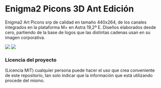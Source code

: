 # Enigma2 Picons 3D Ant Edición

Enigma2 Art Picons srp de calidad en tamaño 440x264, de los canales integrados en la plataforma M+ en Astra 19,2º E.
Diseños elaborados desde cero, partiendo de la base de logos que las distintas cadenas usan en su imagen corporativa.

<img src="https://i.imgur.com/bR0rJYs.jpg">

<img src="https://i.imgur.com/cldDb8S.png">

### Licencia del proyecto
(Licencia MIT) cualquier persona puede hacer el uso que crea conveniente de este repositorio, tan solo indicar que la información que está utilizando procede del mismo.
